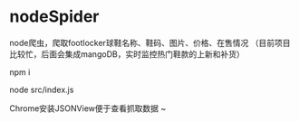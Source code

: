 # nodeSpider
node爬虫，爬取footlocker球鞋名称、鞋码、图片、价格、在售情况
（目前项目比较忙，后面会集成mangoDB，实时监控热门鞋款的上新和补货）

npm i

node src/index.js

Chrome安装JSONView便于查看抓取数据 ~
